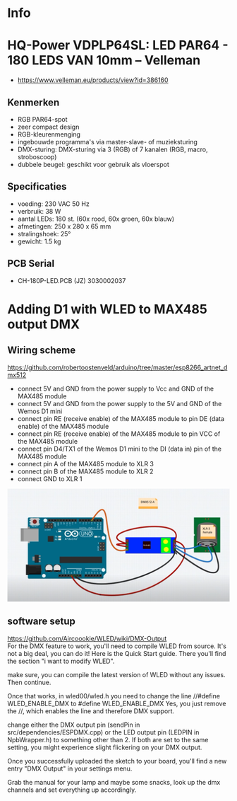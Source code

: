 # Info

# HQ-Power VDPLP64SL: LED PAR64 - 180 LEDS VAN 10mm – Velleman

- https://www.velleman.eu/products/view?id=386160

## Kenmerken
- RGB PAR64-spot
- zeer compact design
- RGB-kleurenmenging
- ingebouwde programma's via master-slave- of muzieksturing
- DMX-sturing: DMX-sturing via 3 (RGB) of 7 kanalen (RGB, macro, stroboscoop)
- dubbele beugel: geschikt voor gebruik als vloerspot

## Specificaties
- voeding: 230 VAC 50 Hz
- verbruik: 38 W
- aantal LEDs: 180 st. (60x rood, 60x groen, 60x blauw)
- afmetingen: 250 x 280 x 65 mm
- stralingshoek: 25°
- gewicht: 1.5 kg

## PCB Serial
- CH-180P-LED.PCB (JZ) 3030002037

# Adding D1 with WLED to MAX485 output DMX
## Wiring scheme
https://github.com/robertoostenveld/arduino/tree/master/esp8266_artnet_dmx512
- connect 5V and GND from the power supply to Vcc and GND of the MAX485 module
- connect 5V and GND from the power supply to the 5V and GND of the Wemos D1 mini
- connect pin RE (receive enable) of the MAX485 module to pin DE (data enable) of the MAX485 module
- connect pin RE (receive enable) of the MAX485 module to pin VCC of the MAX485 module
- connect pin D4/TX1 of the Wemos D1 mini to the DI (data in) pin of the MAX485 module
- connect pin A of the MAX485 module to XLR 3
- connect pin B of the MAX485 module to XLR 2
- connect GND to XLR 1

![image](electronics.png)



## software setup
https://github.com/Aircoookie/WLED/wiki/DMX-Output  
For the DMX feature to work, you'll need to compile WLED from source. It's not a big deal, you can do it! Here is the Quick Start guide. There you'll find the section "i want to modify WLED".

make sure, you can compile the latest version of WLED without any issues. Then continue.

Once that works, in wled00/wled.h you need to change the line //#define WLED_ENABLE_DMX to #define WLED_ENABLE_DMX Yes, you just remove the //, which enables the line and therefore DMX support.

change either the DMX output pin (sendPin in src/dependencies/ESPDMX.cpp) or the LED output pin (LEDPIN in NpbWrapper.h) to something other than 2. If both are set to the same setting, you might experience slight flickering on your DMX output.

Once you successfully uploaded the sketch to your board, you'll find a new entry "DMX Output" in your settings menu.

Grab the manual for your lamp and maybe some snacks, look up the dmx channels and set everything up accordingly.
